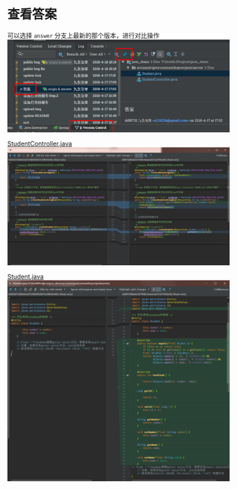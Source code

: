 # 查看答案

可以选择 `answer` 分支上最新的那个版本，进行对比操作
![答案对比方式](img/Snipaste_2018-04-18_18-24-55.png)

[StudentController.java](src/main/java/com/enihsyou/json/server/StudentController.java#L17-L126)
![](img/Snipaste_2018-04-18_19-35-26.png)

[Student.java](src/main/java/com/enihsyou/json/server/Student.java#L10-L78)
![](img/Snipaste_2018-04-18_19-35-20.png)
